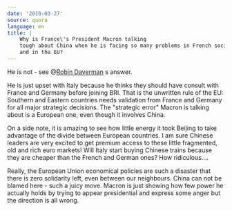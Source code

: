 ```yaml
---
date: '2019-03-27'
source: quora
language: en
title: |
    Why is France\'s President Macron talking
    tough about China when he is facing so many problems in French society
    and in the EU?
---
```


He is not - see @[Robin
Daverman](http://quora.com/profile/Robin-Daverman) s answer.

He is just upset with Italy because he thinks they should have consult
with France and Germany before joining BRI. That is the unwritten rule
of the EU: Southern and Eastern countries needs validation from France
and Germany for all major strategic decisions. The "strategic error"
Macron is talking about is a European one, even though it involves
China.

On a side note, it is amazing to see how little energy it took Beijing
to take advantage of the divide between European countries. I am sure
Chinese leaders are very excited to get premium access to these little
fragmented, old and rich euro markets! Will Italy start buying Chinese
trains because they are cheaper than the French and German ones? How
ridiculous....

Really, the European Union economical policies are such a disaster that
there is zero solidarity left, even between our neighbours. China can
not be blamed here - such a juicy move. Macron is just showing how few
power he actually holds by trying to appear presidential and express
some anger but the direction is all wrong.
